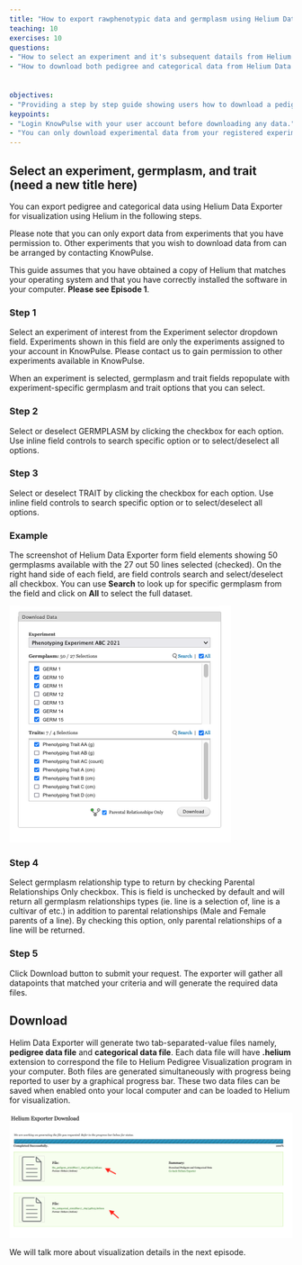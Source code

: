 ```yaml
---
title: "How to export rawphenotypic data and germplasm using Helium Data Exporter"
teaching: 10
exercises: 10
questions:
- "How to select an experiment and it's subsequent datails from Helium Data Exporter?"
- "How to download both pedigree and categorical data from Helium Data Exporter?"


objectives:
- "Providing a step by step guide showing users how to download a pedigree file and a categorical file from an experiment of interest from KnowPulse."
keypoints:
- "Login KnowPulse with your user account before downloading any data."
- "You can only download experimental data from your registered experiment."
---
```

## Select an experiment, germplasm, and trait (need a new title here)

You can export pedigree and categorical data using Helium Data Exporter for visualization using Helium in the following steps.

Please note that you can only export data from experiments that you have permission to. Other experiments that you wish to download data from can be arranged by contacting KnowPulse.

This guide assumes that you have obtained a copy of Helium that matches your operating system and that you have correctly installed the software in your computer. **Please see Episode 1**.

### Step 1 
Select an experiment of interest from the Experiment selector dropdown field. Experiments shown in this field are only the experiments assigned to your account in KnowPulse. Please contact us to gain permission to other experiments available in KnowPulse.

When an experiment is selected, germplasm and trait fields repopulate with experiment-specific germplasm and trait options that you can select.

### Step 2
Select or deselect GERMPLASM by clicking the checkbox for each option. Use inline field controls to search specific option or to select/deselect all options.

### Step 3
Select or deselect TRAIT by clicking the checkbox for each option. Use inline field controls to search specific option or to select/deselect all options.

### Example 
The screenshot of Helium Data Exporter form field elements showing 50 germplasms available with the 27 out 50 lines selected (checked). On the right hand side of each field, are field controls search and select/deselect all checkbox. You can use **Search** to look up for specific germplasm from the field and click on **All** to select the full dataset.

![Screenshot of main code listing](../fig/helium-exporter-11.png)

### Step 4
Select germplasm relationship type to return by checking Parental Relationships Only checkbox. This is field is unchecked by default and will return all germplasm relationships types (ie. line is a selection of, line is a cultivar of etc.) in addition to parental relationships (Male and Female parents of a line). By checking this option, only parental relationships of a line will be returned.

### Step 5 
Click Download button to submit your request. The exporter will gather all datapoints that matched your criteria and will generate the required data files.

## Download

Helim Data Exporter will generate two tab-separated-value files namely, **pedigree data file** and **categorical data file**. Each data file will have **.helium** extension to correspond the file to Helium Pedigree Visualization program in your computer. Both files are generated simultaneously with progress being reported to user by a graphical progress bar. These two data files can be saved when enabled onto your local computer and can be loaded to Helium for visualization.

![Screenshot of main code listing](../fig/helium-exporter-3.png)

We will talk more about visualization details in the next episode.
